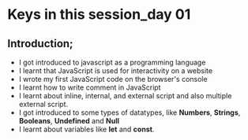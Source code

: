 # Keys in this session_day 01
## Introduction;
- I got introduced to javascript as a programming language
- I learnt that JavaScript is used for interactivity on a website
 - I wrote my first JavaScript code on the browser's console
 - I learnt how to write comment in JavaScript
 - I learnt about inline, internal, and external script and also multiple external script.
 - I got introduced to some types of datatypes, like **Numbers**, **Strings**, **Booleans**, **Undefined** and **Null**
 - I learnt about variables like __let__ and __const__.